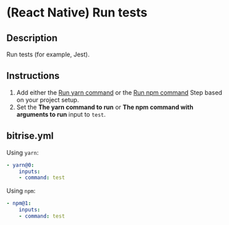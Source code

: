 # (React Native) Run tests

## Description

Run tests (for example, Jest).

## Instructions

1. Add either the [Run yarn command](https://www.bitrise.io/integrations/steps/yarn) or the [Run npm command](https://github.com/bitrise-steplib/steps-npm) Step based on your project setup.
2. Set the **The yarn command to run** or **The npm command with arguments to run** input to `test`.

## bitrise.yml

Using `yarn`:

```yaml
- yarn@0:
    inputs:
    - command: test
```

Using `npm`:

```yaml
- npm@1:
    inputs:
    - command: test
```
